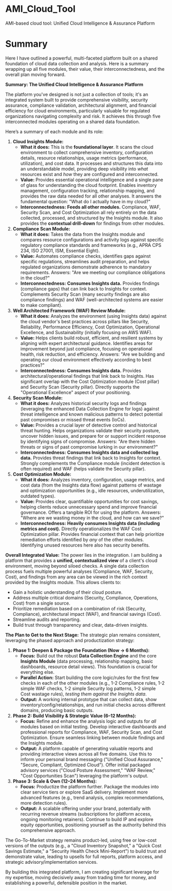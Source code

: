 # AMI_Cloud_Tool
AMI-based cloud tool: Unified Cloud Intelligence &amp; Assurance Platform

# Summary
Here I have outlined a powerful, multi-faceted platform built on a shared foundation of cloud data collection and analysis. Here is a summary wrapping up all five modules, their value, their interconnectedness, and the overall plan moving forward.

**Summary: The Unified Cloud Intelligence & Assurance Platform**

The platform you've designed is not just a collection of tools; it's an integrated system built to provide comprehensive visibility, security assurance, compliance validation, architectural alignment, and financial efficiency for cloud environments, particularly valuable for regulated organizations navigating complexity and risk. It achieves this through five interconnected modules operating on a shared data foundation.

Here’s a summary of each module and its role:

1. **Cloud Insights Module:**
    - **What it does:** This is the **foundational layer**. It scans the cloud environment to collect comprehensive inventory, configuration details, resource relationships, usage metrics (performance, utilization), and cost data. It processes and structures this data into an understandable model, providing deep visibility into _what_ resources exist and _how_ they are configured and interconnected.
    - **Value:** Provides essential operational intelligence and a single pane of glass for understanding the cloud footprint. Enables inventory management, configuration tracking, relationship mapping, and provides the raw data needed for all other analyses. It answers the fundamental question: "What do I actually have in my cloud?"
    - **Interconnectedness:** **Feeds all other modules.** Compliance, WAF, Security Scan, and Cost Optimization all rely entirely on the data collected, processed, and structured by the Insights module. It also provides the **contextual drill-down** for findings from other modules.
2. **Compliance Scan Module:**
    - **What it does:** Takes the data from the Insights module and compares resource configurations and activity logs against specific regulatory compliance standards and frameworks (e.g., APRA CPS 234, ISO 27001, ISM, Essential Eight).
    - **Value:** Automates compliance checks, identifies gaps against specific regulations, streamlines audit preparation, and helps regulated organizations demonstrate adherence to mandatory requirements. Answers: "Are we meeting our compliance obligations in the cloud?"
    - **Interconnectedness:** **Consumes Insights data.** Provides findings (compliance gaps) that can link back to Insights for context. Complements Security Scan (many security findings are also compliance findings) and WAF (well-architected systems are easier to make compliant).
3. **Well Architected Framework (WAF) Review Module:**
    - **What it does:** Analyzes the environment (using Insights data) against the cloud vendor's best practices across pillars like Security, Reliability, Performance Efficiency, Cost Optimization, Operational Excellence, and Sustainability (initially focusing on AWS WAF).
    - **Value:** Helps clients build robust, efficient, and resilient systems by aligning with expert architectural guidance. Identifies areas for improvement beyond just compliance, focusing on operational health, risk reduction, and efficiency. Answers: "Are we building and operating our cloud environment effectively according to best practices?"
    - **Interconnectedness:** **Consumes Insights data.** Provides architectural/operational findings that link back to Insights. Has significant overlap with the Cost Optimization module (Cost pillar) and Security Scan (Security pillar). Directly supports the "Operational Excellence" aspect of your positioning.
4. **Security Scan Module:**
    - **What it does:** Analyzes historical security logs and findings (leveraging the enhanced Data Collection Engine for logs) against threat intelligence and known malicious patterns to detect potential past compromises or missed threat events (IoCs).
    - **Value:** Provides a crucial layer of detective control and historical threat hunting. Helps organizations validate their security posture, uncover hidden issues, and prepare for or support incident response by identifying signs of compromise. Answers: "Are there hidden threats or signs of past compromise lurking in our environment?"
    - **Interconnectedness:** **Consumes Insights data and collected log data.** Provides threat findings that link back to Insights for context. Strongly complements the Compliance module (incident detection is often required) and WAF (helps validate the Security pillar).
5. **Cost Optimization Module:**
    - **What it does:** Analyzes inventory, configuration, usage metrics, and cost data (from the Insights data flow) against patterns of wastage and optimization opportunities (e.g., idle resources, underutilization, outdated types).
    - **Value:** Provides clear, quantifiable opportunities for cost savings, helping clients reduce unnecessary spend and improve financial governance. Offers a tangible ROI for using the platform. Answers: "Where are we wasting money in the cloud, and how can we save?"
    - **Interconnectedness:** **Heavily consumes Insights data (including metrics and cost).** Directly operationalizes the WAF Cost Optimization pillar. Provides financial context that can help prioritize remediation efforts identified by _any_ of the other modules. Identifying unused resources here also has security benefits.

**Overall Integrated Value:**
The power lies in the integration. I am building a platform that provides a **unified, contextualized view** of a client's cloud environment, moving beyond siloed checks. A single data collection process fuels multiple powerful analyses (Compliance, WAF, Security, Cost), and findings from any area can be viewed in the rich context provided by the Insights module. This allows clients to:
- Gain a holistic understanding of their cloud posture.
- Address multiple critical domains (Security, Compliance, Operations, Cost) from a single source.
- Prioritize remediation based on a combination of risk (Security, Compliance), architectural impact (WAF), and financial savings (Cost).
- Streamline audits and reporting.
- Build trust through transparency and clear, data-driven insights.

**The Plan to Get to the Next Stage:**
The strategic plan remains consistent, leveraging the phased approach and productization strategy:
1. **Phase 1: Deepen & Package the Foundation (Now → 6 Months):**
    - **Focus:** Build out the robust **Data Collection Engine** and the core **Insights Module** (data processing, relationship mapping, basic dashboards, resource detail views). This foundation is crucial for everything else.
    - **Parallel Action:** Start building the core logic/rules for the first few checks in each of the other modules (e.g., 1-2 Compliance rules, 1-2 simple WAF checks, 1-2 simple Security log patterns, 1-2 simple Cost wastage rules), _testing them against the Insights data_.
    - **Output:** A working internal prototype that can collect data, show inventory/config/relationships, and run initial checks across different domains, producing basic outputs.
2. **Phase 2: Build Visibility & Strategic Value (6–12 Months):**
    - **Focus:** Refine and enhance the analysis logic and outputs for _all_ modules based on initial testing. Develop interactive dashboards and professional reports for Compliance, WAF, Security Scan, and Cost Optimization. Ensure seamless linking between module findings and the Insights module.
    - **Output:** A platform capable of generating valuable reports and providing interactive views across all five domains. Use this to inform your personal brand messaging ("Unified Cloud Assurance," "Secure, Compliant, Optimized Cloud"). Offer initial packaged advisory services ("Cloud Posture Assessment," "WAF Review," "Cost Opportunities Scan") leveraging the platform's output.
3. **Phase 3: Scale & Own (12–24 Months):**
    - **Focus:** Productize the platform further. Package the modules into clear service tiers or explore SaaS delivery. Implement more advanced features (e.g., trend analysis, complex recommendations, more detection rules).
    - **Output:** A scalable offering under your brand, potentially with recurring revenue streams (subscriptions for platform access, ongoing monitoring retainers). Continue to build IP and explore equity opportunities, positioning yourself as the authority behind this comprehensive approach.

The Go-To-Market strategy remains product-led, using free or low-cost versions of the outputs (e.g., a "Cloud Inventory Snapshot," a "Quick Cost Savings Estimate," a "Security Health Check Mini-Report") to build trust and demonstrate value, leading to upsells for full reports, platform access, and strategic advisory/implementation services.

By building this integrated platform, I am creating significant leverage for my expertise, moving decisively away from trading time for money, and establishing a powerful, defensible position in the market.
